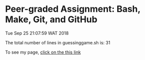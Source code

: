# Peer\-graded Assignment: Bash, Make, Git, and GitHub 

Tue Sep 25 21:07:59 WAT 2018

The total number of lines in guessinggame.sh is: 31
 
To see my page, [click on the this link](https://lcim.github.io/mycodes/)

